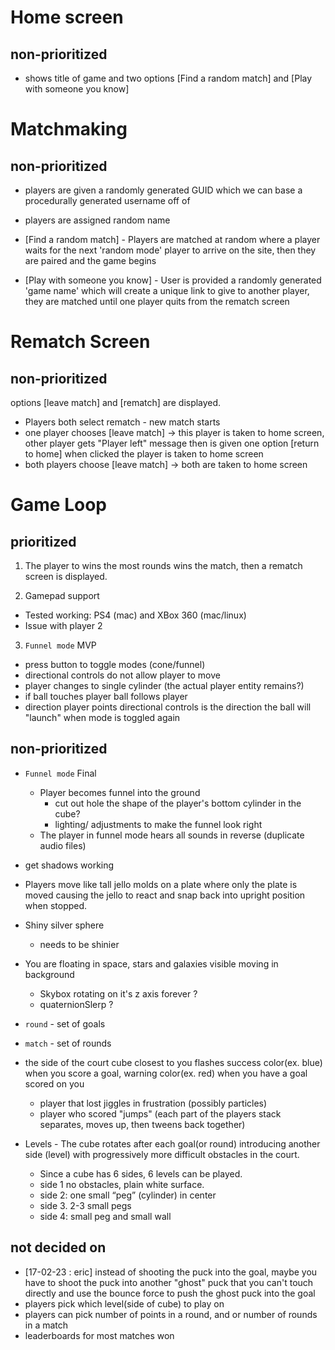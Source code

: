 
# Home screen

## non-prioritized
- shows title of game and two options
[Find a random match] and  [Play with someone you know]

# Matchmaking

## non-prioritized
- players are given a randomly generated GUID which we can base a procedurally generated username off of
- players are assigned random name
- [Find a random match] - Players are matched at random where a player waits for the next 'random mode' player to arrive on the site, then they are paired and the game begins

- [Play with someone you know] - User is provided a randomly generated 'game name' which will create a unique link to give to another player, they are matched until one player quits from the rematch screen

# Rematch Screen

## non-prioritized

options  [leave match] and [rematch] are displayed.
- Players both select rematch - new match starts
- one player chooses [leave match] -> this player is taken to home screen, other player gets "Player left" message then is given one option [return to home] when clicked the player is taken to home screen
- both players choose [leave match] -> both are taken to home screen


# Game Loop

## prioritized

1. The player to wins the most rounds wins the match, then a rematch screen is displayed.

2. Gamepad support
  - Tested working: PS4 (mac) and XBox 360 (mac/linux)
  - Issue with player 2

3. `Funnel mode` MVP
  - press button to toggle modes (cone/funnel)
  - directional controls do not allow player to move
  - player changes to single cylinder (the actual player entity remains?)
  - if ball touches player ball follows player
  - direction player points directional controls is the direction the ball will "launch" when mode is toggled again


## non-prioritized

- `Funnel mode` Final
  - Player becomes funnel into the ground
    - cut out hole the shape of the player's bottom cylinder in the cube?
    - lighting/ adjustments to make the funnel look right
  - The player in funnel mode hears all sounds in reverse (duplicate audio files)

- get shadows working

- Players move like tall jello molds on a plate where only the plate is moved causing the jello to react and snap back into upright position when stopped.

- Shiny silver sphere
  - needs to be shinier

- You are floating in space, stars and galaxies visible moving in background
  - Skybox rotating on it's z axis forever ?
  - quaternionSlerp ?

- `round` - set of goals
- `match` - set of rounds

- the side of the court cube closest to you flashes success color(ex. blue) when you score a goal, warning color(ex. red) when you have a goal scored on you
  - player that lost jiggles in frustration (possibly particles)
  - player who scored "jumps" (each part of the players stack separates, moves up, then tweens back together)

- Levels - The cube rotates after each goal(or round) introducing another side (level) with progressively more difficult obstacles in the court.
  - Since a cube has 6 sides, 6 levels can be played.
  - side 1 no obstacles, plain white surface.
  - side 2: one small “peg” (cylinder) in center
  - side 3. 2-3 small pegs
  - side 4: small peg and small wall


## not decided on

- [17-02-23 : eric] instead of shooting the puck into the goal, maybe you have to shoot the puck into another "ghost" puck that you can't touch directly and use the bounce force to push the ghost puck into the goal
- players pick which level(side of cube) to play on
- players can pick number of points in a round, and or number of rounds in a match
- leaderboards for most matches won
